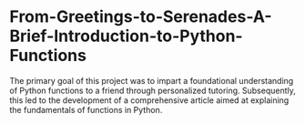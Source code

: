 # From-Greetings-to-Serenades-A-Brief-Introduction-to-Python-Functions
The primary goal of this project was to impart a foundational understanding of Python functions to a friend through personalized tutoring. Subsequently, this led to the development of a comprehensive article aimed at explaining the fundamentals of functions in Python.    
